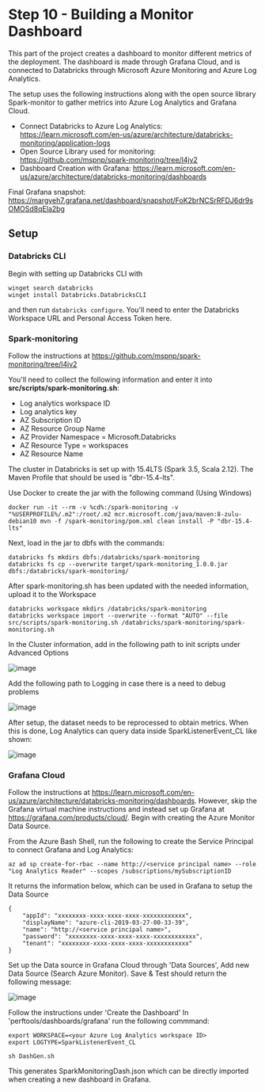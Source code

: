 # Step 10 - Building a Monitor Dashboard

This part of the project creates a dashboard to monitor different metrics of the deployment. The dashboard is made through Grafana Cloud, and is connected to Databricks through Microsoft Azure Monitoring and Azure Log Analytics. 

The setup uses the following instructions along with the open source library Spark-monitor to gather metrics into Azure Log Analytics and Grafana Cloud.
- Connect Databricks to Azure Log Analytics: https://learn.microsoft.com/en-us/azure/architecture/databricks-monitoring/application-logs
- Open Source Library used for monitoring: https://github.com/mspnp/spark-monitoring/tree/l4jv2
- Dashboard Creation with Grafana: https://learn.microsoft.com/en-us/azure/architecture/databricks-monitoring/dashboards

Final Grafana snapshot: https://margyeh7.grafana.net/dashboard/snapshot/FoK2brNCSrRFDJ6dr9sOMOSd8qEla2bg

## Setup

### Databricks CLI
Begin with setting up Databricks CLI with 
```
winget search databricks
winget install Databricks.DatabricksCLI
```
and then run ```databricks configure```. You'll need to enter the Databricks Workspace URL and Personal Access Token here.

### Spark-monitoring
Follow the instructions at https://github.com/mspnp/spark-monitoring/tree/l4jv2

You'll need to collect the following information and enter it into **src/scripts/spark-monitoring.sh**: 
- Log analytics workspace ID
- Log analytics key
- AZ Subscription ID
- AZ Resource Group Name
- AZ Provider Namespace = Microsoft.Databricks
- AZ Resource Type = workspaces
- AZ Resource Name

The cluster in Databricks is set up with 15.4LTS (Spark 3.5, Scala 2.12). The Maven Profile that should be used is "dbr-15.4-lts".

Use Docker to create the jar with the following command (Using Windows)
```
docker run -it --rm -v %cd%:/spark-monitoring -v "%USERPROFILE%/.m2":/root/.m2 mcr.microsoft.com/java/maven:8-zulu-debian10 mvn -f /spark-monitoring/pom.xml clean install -P "dbr-15.4-lts"
```

Next, load in the jar to dbfs with the commands:
```
databricks fs mkdirs dbfs:/databricks/spark-monitoring
databricks fs cp --overwrite target/spark-monitoring_1.0.0.jar dbfs:/databricks/spark-monitoring/
```
After spark-monitoring.sh has been updated with the needed information, upload it to the Workspace
```
databricks workspace mkdirs /databricks/spark-monitoring
databricks workspace import --overwrite --format "AUTO" --file src/scripts/spark-monitoring.sh /databricks/spark-monitoring/spark-monitoring.sh
```

In the Cluster information, add in the following path to init scripts under Advanced Options

![image](https://github.com/user-attachments/assets/5316a577-b351-44dd-b516-945b85ab8d17)

Add the following path to Logging in case there is a need to debug problems

![image](https://github.com/user-attachments/assets/950a678f-00bf-4c6e-8ad2-9b84ab12e208)

After setup, the dataset needs to be reprocessed to obtain metrics. When this is done, Log Analytics can query data inside SparkListenerEvent_CL like shown:

![image](https://github.com/user-attachments/assets/35f72168-1c06-4c3a-a23d-072b89122bcb)

### Grafana Cloud
Follow the instructions at https://learn.microsoft.com/en-us/azure/architecture/databricks-monitoring/dashboards. However, skip the Grafana virtual machine instructions and instead set up Grafana at https://grafana.com/products/cloud/. Begin with creating the Azure Monitor Data Source.

From the Azure Bash Shell, run the following to create the Service Principal to connect Grafana and Log Analytics:
```
az ad sp create-for-rbac --name http://<service principal name> --role "Log Analytics Reader" --scopes /subscriptions/mySubscriptionID
```
It returns the information below, which can be used in Grafana to setup the Data Source
```
{
    "appId": "xxxxxxxx-xxxx-xxxx-xxxx-xxxxxxxxxxxx",
    "displayName": "azure-cli-2019-03-27-00-33-39",
    "name": "http://<service principal name>",
    "password": "xxxxxxxx-xxxx-xxxx-xxxx-xxxxxxxxxxxx",
    "tenant": "xxxxxxxx-xxxx-xxxx-xxxx-xxxxxxxxxxxx"
}
```
Set up the Data source in Grafana Cloud through 'Data Sources', Add new Data Source (Search Azure Monitor). Save & Test should return the following message:

![image](https://github.com/user-attachments/assets/1c5a8c14-fc7e-428f-8495-9d888f02c3e7)

Follow the instructions under 'Create the Dashboard'
In 'perftools/dashboards/grafana' run the following commmand:
```
export WORKSPACE=<your Azure Log Analytics workspace ID>
export LOGTYPE=SparkListenerEvent_CL

sh DashGen.sh
```
This generates SparkMonitoringDash.json which can be directly imported when creating a new dashboard in Grafana.









